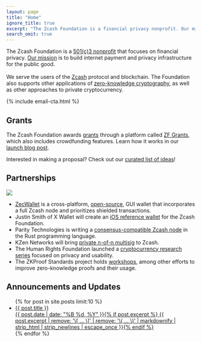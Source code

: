 ```yaml
---
layout: page
title: "Home"
ignore_title: true
excerpt: "The Zcash Foundation is a financial privacy nonprofit. Our mission is to build and support the technology infrastructure that will enable people to control their own financial data."
search_omit: true
---
```


<p class="site-description" itemprop="description">The Zcash Foundation is a <a href="/about/incorporation-docs" target="_blank">501(c)3 nonprofit</a> that focuses on financial privacy. <a href="/about/#mission" target="_blank">Our mission</a> is to build internet payment and privacy infrastructure for the public good.
<br /><br />
We serve the users of the <a href="/resources/Zcash%20onepager%20color.pdf" target="_blank">Zcash</a> protocol and blockchain. The Foundation also supports other applications of <a href="https://zkp.science/" target="_blank">zero-knowledge cryptography</a>, as well as other approaches to private cryptocurrency.</p>

{% include email-cta.html %}

<h2 class="center">Grants</h2>

<p>The Zcash Foundation awards <a href="https://www.zfnd.org/tags/#grants" target="_blank">grants</a> through a platform called <a href="https://grants.zfnd.org/" target="_blank">ZF Grants</a>, which also includes crowdfunding features. Learn how it works in our <a href="https://www.zfnd.org/blog/zf-grants-open-beta/">launch blog post</a>.</p>

<p>Interested in making a proposal? Check out our <a href="https://www.zfnd.org/grants/">curated list of ideas</a>!</p>

<h2 class="center">Partnerships</h2>

<p class="center"><img src="https://www.zfnd.org/images/zecwallet-logo.png"></p>
<div>
<ul>
  <li><a href="https://docs.zecwallet.co/">ZecWallet</a> is a cross-platform, <a href="https://github.com/ZcashFoundation/zecwallet/">open-source</a>, GUI wallet that incorporates a full Zcash node and prioritizes shielded transactions.</li>
  <li>Justin Smith of X Wallet will create an <a href="https://www.zfnd.org/blog/wallet-agreements/">iOS reference wallet</a> for the Zcash Foundation.</li>
  <li>Parity Technologies is writing a <a href="https://www.zfnd.org/blog/parity-partnership/">consensus-compatible Zcash node</a> in the Rust programming language.</li>
  <li>KZen Networks will bring <a href="https://www.zfnd.org/blog/kzen-multisig/">private n-of-n multisig</a> to Zcash.</li>
  <li>The Human Rights Foundation launched a <a href="https://www.zfnd.org/blog/human-rights-foundation-privacy-research/">cryptocurrency research series</a> focused on privacy and usability.</li>
  <li>The ZKProof Standards project holds <a href="https://www.zfnd.org/blog/zkproof-standards-workshop/">workshops</a>, among other efforts to improve zero-knowledge proofs and their usage.</li>
</ul></div>

<h2 class="center">Announcements and Updates</h2>
<ul class="post-list">
{% for post in site.posts limit:10 %}
  <li><article><a href="{{ site.url }}{{ post.url }}"><div class="post-entry-title">{{ post.title }}</div> <span class="entry-date"><time datetime="{{ post.date | date_to_xmlschema }}">{{ post.date | date: "%B %d, %Y" }}</time></span>{% if post.excerpt %} <span class="excerpt">{{ post.excerpt | remove: '\[ ... \]' | remove: '\( ... \)' | markdownify | strip_html | strip_newlines | escape_once }}</span>{% endif %}</a></article></li>
{% endfor %}
</ul>

